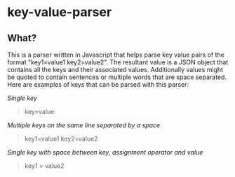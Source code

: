 # key-value-parser

## What?

This is a parser written in Javascript that helps parse key value pairs of the format "key1=value1 key2=value2". The resultant value is a JSON object that contains all the keys and their associated values. Additionally values might be quoted to contain sentences or multiple words that are space separated. Here are examples of keys that can be parsed with this parser:

_Single key_
> key=value

_Multiple keys on the same line separated by a space_
> key1=value1 key2=value2

_Single key with space between key, assignment operator and value_
> key1 = value2

